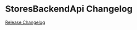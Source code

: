# StoresBackendApi Changelog

[Release Changelog](https://github.com/spryker/stores-backend-api/releases)
